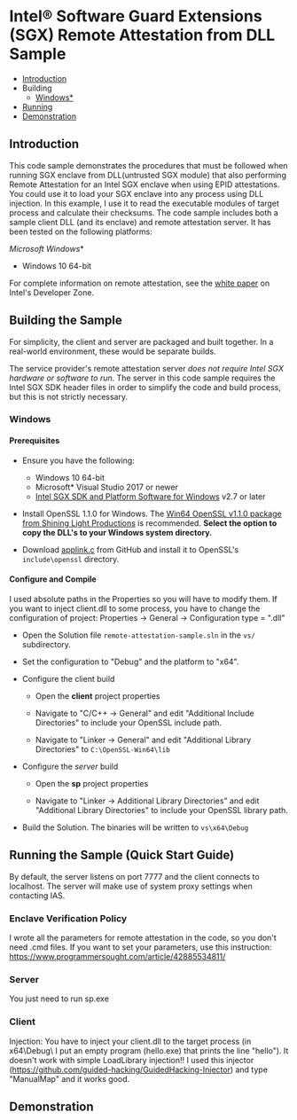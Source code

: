# Intel&reg; Software Guard Extensions (SGX) Remote Attestation from DLL Sample

* [Introduction](#intro)
* Building
  * [Windows*](#build-win)
* [Running](#running-quick)
* [Demonstration](#output)

## <a name="intro"></a>Introduction

This code sample demonstrates the procedures that must be followed when running SGX enclave from DLL(untrusted SGX module) that also performing Remote Attestation for an Intel SGX enclave when using EPID attestations. You could use it to load your SGX enclave into any process using DLL injection. In this example, I use it to read the executable modules of target process and calculate their checksums. The code sample includes both a sample client DLL (and its enclave) and remote attestation server. It has been tested on the following platforms:

**Microsoft* Windows**
 * Windows 10 64-bit

For complete information on remote attestation, see the [white paper](https://software.intel.com/en-us/articles/intel-software-guard-extensions-remote-attestation-end-to-end-example) on Intel's Developer Zone.

## <a name="build"></a>Building the Sample

For simplicity, the client and server are packaged and built together. In a real-world environment, these would be separate builds.

The service provider's remote attestation server _does not require Intel SGX hardware or software to run_. The server in this code sample requires the Intel SGX SDK header files in order to simplify the code and build process, but this is not strictly necessary.

### <a name="build-win"></a>Windows

#### Prerequisites

* Ensure you have the following:

  * Windows 10 64-bit
  * Microsoft* Visual Studio 2017 or newer
  * [Intel SGX SDK and Platform Software for Windows](https://software.intel.com/en-us/sgx-sdk/download) v2.7 or later

* Install OpenSSL 1.1.0 for Windows. The [Win64 OpenSSL v1.1.0 package from Shining Light Productions](https://slproweb.com/products/Win32OpenSSL.html) is recommended. **Select the option to copy the DLL's to your Windows system directory.**

* Download [applink.c](https://github.com/openssl/openssl/blob/master/ms/applink.c) from GitHub and install it to OpenSSL's `include\openssl` directory.

#### Configure and Compile
I used absolute paths in the Properties so you will have to modify them.
If you want to inject client.dll to some process, you have to change the configuration of project: Properties -> General -> Configuration type = ".dll"

* Open the Solution file `remote-attestation-sample.sln` in the `vs/` subdirectory.

* Set the configuration to "Debug" and the platform to "x64".

* Configure the client build

  * Open the **client** project properties

  * Navigate to "C/C++ -> General" and edit "Additional Include Directories" to include your OpenSSL include path. 
  
  * Navigate to "Linker -> General" and edit "Additional Library Directories" to `C:\OpenSSL-Win64\lib`

* Configure the *server* build

  * Open the **sp** project properties

  * Navigate to "Linker -> Additional Library Directories" and edit "Additional Library Directories" to include your OpenSSL library path.

* Build the Solution. The binaries will be written to `vs\x64\Debug`

## <a name="running-quick"></a>Running the Sample (Quick Start Guide)

By default, the server listens on port 7777 and the client connects to localhost. The server will make use of system proxy settings when contacting IAS.

### Enclave Verification Policy

I wrote all the parameters for remote attestation in the code, so you don't need .cmd files. If you want to set your parameters, use this instruction: https://www.programmersought.com/article/42885534811/

### Server

You just need to run sp.exe

### Client

Injection:
You have to inject your client.dll to the target process (in x64\Debug\ I put an empty program (hello.exe) that prints the line "hello"). It doesn't work with simple LoadLibrary injection!! I used this injector (https://github.com/guided-hacking/GuidedHacking-Injector) and type "ManualMap" and it works good.

## <a name="output"></a>Demonstration
